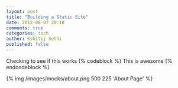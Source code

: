 ```yaml
---
layout: post
title: "Building a Static Site"
date: 2012-08-07 20:18
comments: true
categories: tech
author: Kshitij Sethi
published: false
---
```

<!--more-->
Checking to see if this works
{% codeblock %}
This is awesome
{% endcodeblock %}

{% img /images/mocks/about.png 500 225 'About Page' %}
